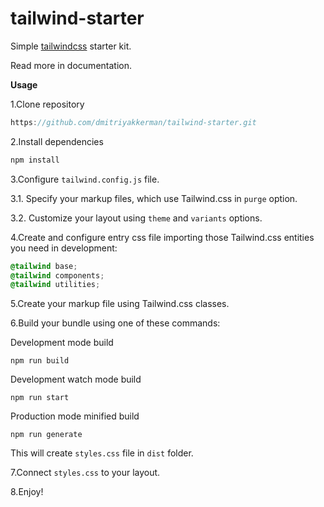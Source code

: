 # tailwind-starter

Simple [tailwindcss](https://tailwindcss.com/) starter kit. 

Read more in documentation.

**Usage**

1.Clone repository

```js
https://github.com/dmitriyakkerman/tailwind-starter.git
```
2.Install dependencies
```js
npm install
```
3.Configure `tailwind.config.js` file.

3.1. Specify your markup files, which use Tailwind.css in `purge` option.

3.2. Customize your layout using `theme` and `variants` options.

4.Create and configure entry css file importing those Tailwind.css entities you need in development:

```css
@tailwind base;
@tailwind components;
@tailwind utilities;
```
5.Create your markup file using Tailwind.css classes.

6.Build your bundle using one of these commands:

Development mode build
```
npm run build
```
Development watch mode build
```
npm run start
```
Production mode minified build
```
npm run generate
```

This will create `styles.css` file in `dist` folder.

7.Connect `styles.css` to your layout.

8.Enjoy!

